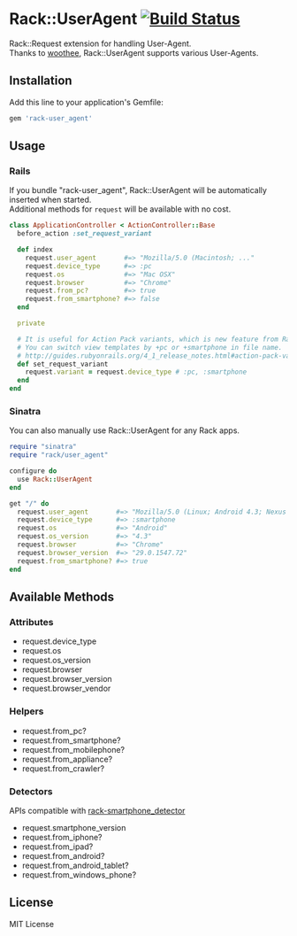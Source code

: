 # Rack::UserAgent [![Build Status](https://travis-ci.org/k0kubun/rack-user_agent.svg)](https://travis-ci.org/k0kubun/rack-user_agent)

Rack::Request extension for handling User-Agent.  
Thanks to [woothee](https://github.com/woothee/woothee-ruby), Rack::UserAgent supports various User-Agents.

## Installation

Add this line to your application's Gemfile:

```ruby
gem 'rack-user_agent'
```

## Usage

### Rails

If you bundle "rack-user\_agent", Rack::UserAgent will be automatically inserted when started.  
Additional methods for `request` will be available with no cost.

```ruby
class ApplicationController < ActionController::Base
  before_action :set_request_variant

  def index
    request.user_agent       #=> "Mozilla/5.0 (Macintosh; ..."
    request.device_type      #=> :pc
    request.os               #=> "Mac OSX"
    request.browser          #=> "Chrome"
    request.from_pc?         #=> true
    request.from_smartphone? #=> false
  end

  private

  # It is useful for Action Pack variants, which is new feature from Rails 4.1.
  # You can switch view templates by +pc or +smartphone in file name.
  # http://guides.rubyonrails.org/4_1_release_notes.html#action-pack-variants
  def set_request_variant
    request.variant = request.device_type # :pc, :smartphone
  end
end
```

### Sinatra

You can also manually use Rack::UserAgent for any Rack apps.

```ruby
require "sinatra"
require "rack/user_agent"

configure do
  use Rack::UserAgent
end

get "/" do
  request.user_agent       #=> "Mozilla/5.0 (Linux; Android 4.3; Nexus 7 ..."
  request.device_type      #=> :smartphone
  request.os               #=> "Android"
  request.os_version       #=> "4.3"
  request.browser          #=> "Chrome"
  request.browser_version  #=> "29.0.1547.72"
  request.from_smartphone? #=> true
end
```

## Available Methods

### Attributes
- request.device\_type
- request.os
- request.os\_version
- request.browser
- request.browser\_version
- request.browser\_vendor

### Helpers
- request.from\_pc?
- request.from\_smartphone?
- request.from\_mobilephone?
- request.from\_appliance?
- request.from\_crawler?

### Detectors
APIs compatible with [rack-smartphone\_detector](https://github.com/ihara2525/rack-smartphone_detector)

- request.smartphone\_version
- request.from\_iphone?
- request.from\_ipad?
- request.from\_android?
- request.from\_android\_tablet?
- request.from\_windows\_phone?

## License

MIT License
